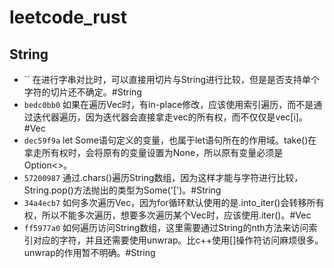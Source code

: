 # leetcode_rust

## String

- `` 在进行字串对比时，可以直接用切片与String进行比较，但是是否支持单个字符的切片还不确定。#String
- `bedc0bb0` 如果在遍历Vec时，有in-place修改，应该使用索引遍历，而不是通过迭代器遍历，因为迭代器会直接拿走vec的所有权，而不仅仅是vec[i]。#Vec
- `dec59f9a` let Some语句定义的变量，也属于let语句所在的作用域。take()在拿走所有权时，会将原有的变量设置为None，所以原有变量必须是Option<>。
- `57200987` 通过.chars()遍历String数组，因为这样才能与字符进行比较，String.pop()方法抛出的类型为Some('[')。#String
- `34a4ecb7` 如何多次遍历Vec，因为for循环默认使用的是.into_iter()会转移所有权，所以不能多次遍历，想要多次遍历某个Vec时，应该使用.iter()。#Vec
- `ff5977a0` 如何遍历访问String数组，这里需要通过String的nth方法来访问索引对应的字符，并且还需要使用unwrap。比c++使用[]操作符访问麻烦很多。unwrap的作用暂不明确。#String